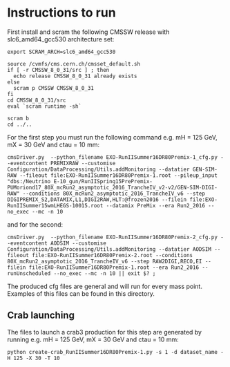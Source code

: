 # Instructions to run

First install and scram the following CMSSW release with slc6_amd64_gcc530 architecture set:

```
export SCRAM_ARCH=slc6_amd64_gcc530

source /cvmfs/cms.cern.ch/cmsset_default.sh
if [ -r CMSSW_8_0_31/src ] ; then
  echo release CMSSW_8_0_31 already exists
else
  scram p CMSSW CMSSW_8_0_31
fi
cd CMSSW_8_0_31/src
eval `scram runtime -sh`

scram b
cd ../..
```

For the first step you must run the following command e.g. mH = 125 GeV, mX = 30 GeV and ctau = 10 mm:
```
cmsDriver.py  --python_filename EXO-RunIISummer16DR80Premix-1_cfg.py --eventcontent PREMIXRAW --customise Configuration/DataProcessing/Utils.addMonitoring --datatier GEN-SIM-RAW --fileout file:EXO-RunIISummer16DR80Premix-1.root --pileup_input "dbs:/Neutrino_E-10_gun/RunIISpring15PrePremix-PUMoriond17_80X_mcRun2_asymptotic_2016_TrancheIV_v2-v2/GEN-SIM-DIGI-RAW" --conditions 80X_mcRun2_asymptotic_2016_TrancheIV_v6 --step DIGIPREMIX_S2,DATAMIX,L1,DIGI2RAW,HLT:@frozen2016 --filein file:EXO-RunIISummer15wmLHEGS-10015.root --datamix PreMix --era Run2_2016 --no_exec --mc -n 10
```

and for the second:
```
cmsDriver.py  --python_filename EXO-RunIISummer16DR80Premix-2_cfg.py --eventcontent AODSIM --customise Configuration/DataProcessing/Utils.addMonitoring --datatier AODSIM --fileout file:EXO-RunIISummer16DR80Premix-2.root --conditions 80X_mcRun2_asymptotic_2016_TrancheIV_v6 --step RAW2DIGI,RECO,EI --filein file:EXO-RunIISummer16DR80Premix-1.root --era Run2_2016 --runUnscheduled --no_exec --mc -n 10 || exit $? ;
```

The produced cfg files are general and will run for every mass point. Examples of this files can be found in this directory.

## Crab launching

The files to launch a crab3 production for this step are generated by running e.g. mH = 125 GeV, mX = 30 GeV and ctau = 10 mm:
```
python create-crab_RunIISummer16DR80Premix-1.py -s 1 -d dataset_name -H 125 -X 30 -T 10
```
